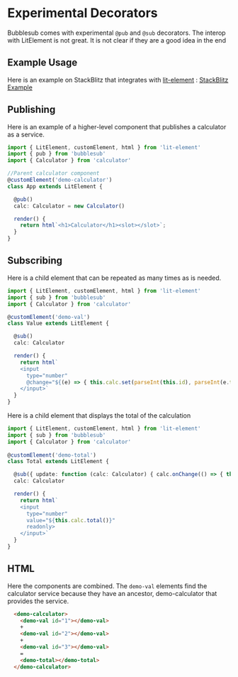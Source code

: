 # Experimental Decorators

Bubblesub comes with experimental `@pub` and `@sub` decorators. The interop with LitElement is not great. It is not clear if they are a good idea in the end

## Example Usage

Here is an example on StackBlitz that integrates with [lit-element](https://lit-element.polymer-project.org/) :
[StackBlitz Example](https://stackblitz.com/edit/bubblesub-demo) 

## Publishing

Here is an example of a higher-level component that publishes a calculator as a service. 

```typescript
import { LitElement, customElement, html } from 'lit-element'
import { pub } from 'bubblesub'
import { Calculator } from 'calculator'

//Parent calculator component
@customElement('demo-calculator')
class App extends LitElement {

  @pub()
  calc: Calculator = new Calculator()

  render() {
    return html`<h1>Calculator</h1><slot></slot>`;
  }
}

```

## Subscribing

Here is a child element that can be repeated as many times as is needed.

```typescript
import { LitElement, customElement, html } from 'lit-element'
import { sub } from 'bubblesub'
import { Calculator } from 'calculator'

@customElement('demo-val')
class Value extends LitElement {

  @sub()
  calc: Calculator

  render() {
    return html`
    <input 
      type="number" 
      @change="${(e) => { this.calc.set(parseInt(this.id), parseInt(e.target.value)) }}" >
    </input>`
  }
}

```

Here is a child element that displays the total of the calculation

```typescript
import { LitElement, customElement, html } from 'lit-element'
import { sub } from 'bubblesub'
import { Calculator } from 'calculator'
  
@customElement('demo-total')
class Total extends LitElement {

  @sub({ update: function (calc: Calculator) { calc.onChange(() => { this.requestUpdate() }) } })
  calc: Calculator

  render() {
    return html`
    <input 
      type="number" 
      value="${this.calc.total()}" 
      readonly>
    </input>`
  }
}
```

## HTML

Here the components are combined. The `demo-val` elements find the calculator service because they have an ancestor, demo-calculator that provides the service.

```html
  <demo-calculator>
    <demo-val id="1"></demo-val>
    +
    <demo-val id="2"></demo-val>
    +
    <demo-val id="3"></demo-val>
    =
    <demo-total></demo-total>
  </demo-calculator>
```
